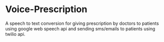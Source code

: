 # Voice-Prescription
A speech to text conversion for giving prescription by doctors to patients using google web speech api and sending sms/emails to patients using twilio api.
